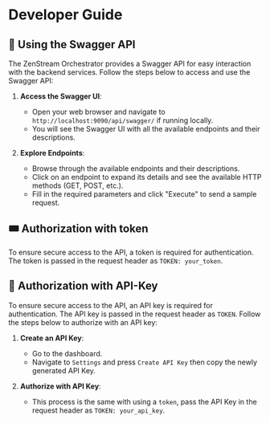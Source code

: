 # Developer Guide

## 📜 Using the Swagger API

The ZenStream Orchestrator provides a Swagger API for easy interaction with the backend services. Follow the steps below to access and use the Swagger API:

1. **Access the Swagger UI**:

   - Open your web browser and navigate to `http://localhost:9090/api/swagger/` if running locally.
   - You will see the Swagger UI with all the available endpoints and their descriptions.

2. **Explore Endpoints**:
   - Browse through the available endpoints and their descriptions.
   - Click on an endpoint to expand its details and see the available HTTP methods (GET, POST, etc.).
   - Fill in the required parameters and click "Execute" to send a sample request.

## 🎟️ Authorization with token

To ensure secure access to the API, a token is required for authentication. The token is passed in the request header as `TOKEN: your_token`.

## 🔑 Authorization with API-Key

To ensure secure access to the API, an API key is required for authentication. The API key is passed in the request header as `TOKEN`. Follow the steps below to authorize with an API key:

1. **Create an API Key**:

   - Go to the dashboard.
   - Navigate to `Settings` and press `Create API Key` then copy the newly generated API Key.

2. **Authorize with API Key**:
   - This process is the same with using a `token`, pass the API Key in the request header as `TOKEN: your_api_key`.
